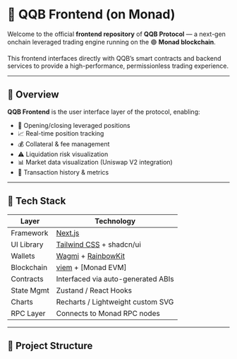 # 🧪 QQB Frontend (on Monad)

Welcome to the official **frontend repository** of **QQB Protocol** — a next-gen onchain leveraged trading engine running on the 🟣 **Monad blockchain**.

This frontend interfaces directly with QQB’s smart contracts and backend services to provide a high-performance, permissionless trading experience.

---

## 🧭 Overview

**QQB Frontend** is the user interface layer of the protocol, enabling:

- 🧮 Opening/closing leveraged positions
- 📈 Real-time position tracking
- 💰 Collateral & fee management
- ⚠️ Liquidation risk visualization
- 📊 Market data visualization (Uniswap V2 integration)
- 🧾 Transaction history & metrics

---

## 🧩 Tech Stack

| Layer        | Technology                        |
|-------------|------------------------------------|
| Framework    | [Next.js](https://nextjs.org/)     |
| UI Library   | [Tailwind CSS](https://tailwindcss.com) + shadcn/ui |
| Wallets      | [Wagmi](https://wagmi.sh/) + [RainbowKit](https://www.rainbowkit.com/) |
| Blockchain   | [viem](https://viem.sh/) + [Monad EVM] |
| Contracts    | Interfaced via auto-generated ABIs |
| State Mgmt   | Zustand / React Hooks              |
| Charts       | Recharts / Lightweight custom SVG  |
| RPC Layer    | Connects to Monad RPC nodes        |

---

## 📂 Project Structure

